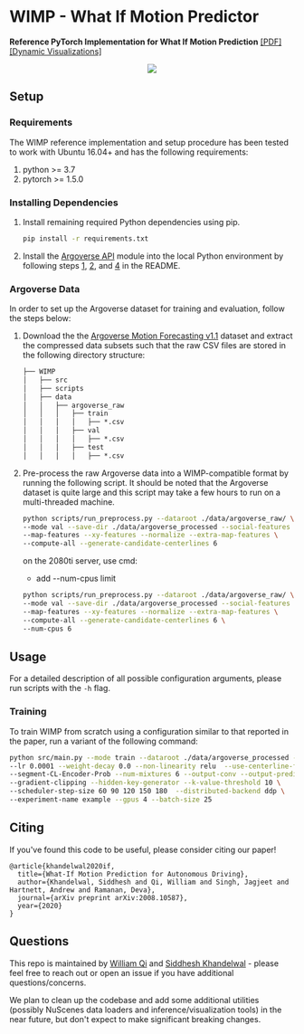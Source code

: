 # WIMP - What If Motion Predictor

**Reference PyTorch Implementation for What If Motion Prediction** [[PDF]](https://arxiv.org/abs/2008.10587) [[Dynamic Visualizations]](http://bit.ly/WIMP_viz)

<p align="center">
<img src='./docs/img/demo.gif'>
</p>

## Setup

### Requirements

The WIMP reference implementation and setup procedure has been tested to work with Ubuntu 16.04+ and has the following requirements:

1. python >= 3.7
2. pytorch >= 1.5.0

### Installing Dependencies

1. Install remaining required Python dependencies using pip.

    ``` bash
    pip install -r requirements.txt
    ```

2. Install the [Argoverse API](https://github.com/argoai/argoverse-api) module into the local Python environment by following steps [1](https://github.com/argoai/argoverse-api#1-clone), [2](https://github.com/argoai/argoverse-api#2-download-hd-map-data), and [4](https://github.com/argoai/argoverse-api#4-install-argoverse-module) in the README.

### Argoverse Data

In order to set up the Argoverse dataset for training and evaluation, follow the steps below:

1. Download the the [Argoverse Motion Forecasting v1.1](https://www.argoverse.org/data.html#download-link) dataset and extract the compressed data subsets such that the raw CSV files are stored in the following directory structure:

    ```latex
    ├── WIMP
    │   ├── src
    │   ├── scripts
    │   ├── data
    │   │   ├── argoverse_raw
    │   │   │   ├── train
    │   │   │   │   ├── *.csv
    │   │   │   ├── val
    │   │   │   │   ├── *.csv
    │   │   │   ├── test
    │   │   │   │   ├── *.csv

2. Pre-process the raw Argoverse data into a WIMP-compatible format by running the following script. It should be noted that the Argoverse dataset is quite large and this script may take a few hours to run on a multi-threaded machine.

    ```bash
    python scripts/run_preprocess.py --dataroot ./data/argoverse_raw/ \
    --mode val --save-dir ./data/argoverse_processed --social-features \
    --map-features --xy-features --normalize --extra-map-features \
    --compute-all --generate-candidate-centerlines 6
    ```
   
   on the 2080ti server, use cmd:
    - add --num-cpus limit 
   
   ```bash
   python scripts/run_preprocess.py --dataroot ./data/argoverse_raw/ \
   --mode val --save-dir ./data/argoverse_processed --social-features \
   --map-features --xy-features --normalize --extra-map-features \
   --compute-all --generate-candidate-centerlines 6 \
   --num-cpus 6
   ```
   


## Usage

For a detailed description of all possible configuration arguments, please run scripts with the ```-h``` flag.

### Training

To train WIMP from scratch using a configuration similar to that reported in the paper, run a variant of the following command:

``` bash
python src/main.py --mode train --dataroot ./data/argoverse_processed --IFC \
--lr 0.0001 --weight-decay 0.0 --non-linearity relu  --use-centerline-features \
--segment-CL-Encoder-Prob --num-mixtures 6 --output-conv --output-prediction \
--gradient-clipping --hidden-key-generator --k-value-threshold 10 \
--scheduler-step-size 60 90 120 150 180  --distributed-backend ddp \
--experiment-name example --gpus 4 --batch-size 25
```

## Citing

If you've found this code to be useful, please consider citing our paper!

```
@article{khandelwal2020if,
  title={What-If Motion Prediction for Autonomous Driving},
  author={Khandelwal, Siddhesh and Qi, William and Singh, Jagjeet and Hartnett, Andrew and Ramanan, Deva},
  journal={arXiv preprint arXiv:2008.10587},
  year={2020}
}
```

## Questions

This repo is maintained by [William Qi](mailto:wq@cs.cmu.edu) and [Siddhesh Khandelwal](mailto:skhandel@cs.ubc.ca) - please feel free to reach out or open an issue if you have additional questions/concerns.

We plan to clean up the codebase and add some additional utilities (possibly NuScenes data loaders and inference/visualization tools) in the near future, but don't expect to make significant breaking changes.
